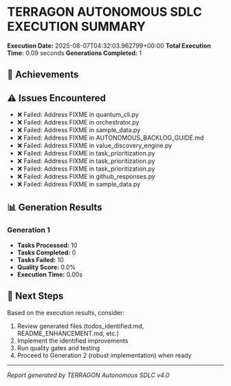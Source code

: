 
# TERRAGON AUTONOMOUS SDLC EXECUTION SUMMARY

**Execution Date:** 2025-08-07T04:32:03.962799+00:00
**Total Execution Time:** 0.09 seconds
**Generations Completed:** 1

## 🎯 Achievements

## ⚠️ Issues Encountered
- ❌ Failed: Address FIXME in quantum_cli.py
- ❌ Failed: Address FIXME in orchestrator.py
- ❌ Failed: Address FIXME in sample_data.py
- ❌ Failed: Address FIXME in AUTONOMOUS_BACKLOG_GUIDE.md
- ❌ Failed: Address FIXME in value_discovery_engine.py
- ❌ Failed: Address FIXME in task_prioritization.py
- ❌ Failed: Address FIXME in task_prioritization.py
- ❌ Failed: Address FIXME in task_prioritization.py
- ❌ Failed: Address FIXME in github_responses.py
- ❌ Failed: Address FIXME in sample_data.py

## 📊 Generation Results

### Generation 1
- **Tasks Processed:** 10
- **Tasks Completed:** 0 
- **Tasks Failed:** 10
- **Quality Score:** 0.0%
- **Execution Time:** 0.00s


## 🚀 Next Steps

Based on the execution results, consider:

1. Review generated files (todos_identified.md, README_ENHANCEMENT.md, etc.)
2. Implement the identified improvements
3. Run quality gates and testing
4. Proceed to Generation 2 (robust implementation) when ready

---
*Report generated by TERRAGON Autonomous SDLC v4.0*
